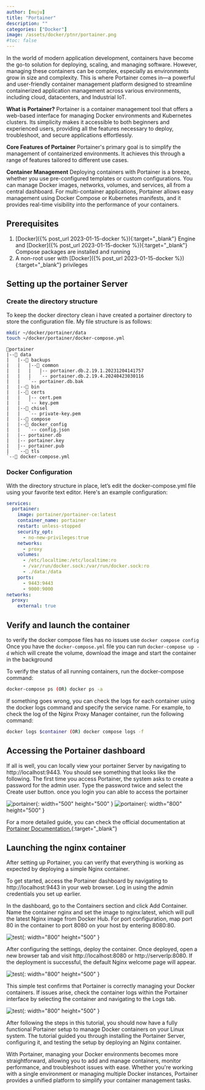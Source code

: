 ```yaml
---
author: [muju]
title: "Portainer"
description: ""
categories: ["Docker"]
image: /assets/docker/ptnr/portainer.png
#toc: false
---
```


In the world of modern application development, containers have become the go-to solution for deploying, scaling, and managing software. However, managing these containers can be complex, especially as environments grow in size and complexity. This is where Portainer comes in—a powerful and user-friendly container management platform designed to streamline containerized application management across various environments, including cloud, datacenters, and Industrial IoT.

**What is Portainer?** 
Portainer is a container management tool that offers a web-based interface for managing Docker environments and Kubernetes clusters. Its simplicity makes it accessible to both beginners and experienced users, providing all the features necessary to deploy, troubleshoot, and secure applications effortlessly.

**Core Features of Portainer**
Portainer's primary goal is to simplify the management of containerized environments. It achieves this through a range of features tailored to different use cases.

**Container Management** Deploying containers with Portainer is a breeze, whether you use pre-configured templates or custom configurations. You can manage Docker images, networks, volumes, and services, all from a central dashboard. For multi-container applications, Portainer allows easy management using Docker Compose or Kubernetes manifests, and it provides real-time visibility into the performance of your containers.

## Prerequisites

1. [Docker]({% post_url 2023-01-15-docker %}){:target="_blank"} Engine and [Docker]({% post_url 2023-01-15-docker %}){:target="_blank"} Compose packages are installed and running
2. A non-root user with [Docker]({% post_url 2023-01-15-docker %}){:target="_blank"} privileges

## Setting up the portainer Server

### Create the directory structure

To keep the docker directory clean i have created a portainer directory to store the configuration file. My file structure is as follows:

```bash
mkdir ~/docker/portainer/data
touch ~/docker/portainer/docker-compose.yml
```
```
📂portainer
|--📂 data
|   |--📂 backups
|   |   |--📂 common
|   |   |   |-- portainer.db.2.19.1.20231204141757
|   |   |   `-- portainer.db.2.19.4.20240423030116
|   |   `-- portainer.db.bak
|   |--📂 bin
|   |--📂 certs
|   |   |-- cert.pem
|   |   `-- key.pem
|   |--📂 chisel
|   |   `-- private-key.pem
|   |--📂 compose
|   |--📂 docker_config
|   |   `-- config.json
|   |-- portainer.db
|   |-- portainer.key
|   |-- portainer.pub
|   `--📂 tls
`--📑 docker-compose.yml
```

### Docker Configuration

With the directory structure in place, let’s edit the docker-compose.yml file using your favorite text editor. Here's an example configuration:

```yaml
services:
  portainer:
    image: portainer/portainer-ce:latest
    container_name: portainer
    restart: unless-stopped
    security_opt:
      - no-new-privileges:true
    networks:
      - proxy
    volumes:
      - /etc/localtime:/etc/localtime:ro
      - /var/run/docker.sock:/var/run/docker.sock:ro
      - ./data:/data
    ports:
      - 9443:9443
      - 9000:9000
networks:
  proxy:
    external: true
```


## Verify and launch the container 

to verify the docker compose files has no issues use `docker compose config` Once you have the `docker-compose.yml` file you can run `docker-compose up -d` which will create the volume, download the image and start the container in the background 

To verify the status of all running containers, run the docker-compose command:

```bash
docker-compose ps (OR) docker ps -a
```

If something goes wrong, you can check the logs for each container using the docker logs command and specify the service name. For example, to check the log of the Nginx Proxy Manager container, run the following command:

```bash
docker logs $container (OR) docker compose logs -f
```

## Accessing the Portainer dashboard

If all is well, you can locally view your portainer Server by navigating to http://localhost:9443. You should see something that looks like the following. The first time you access Portainer, the system asks to create a password for the admin user. Type the password twice and select the Create user button. once you login you can able to access the portainer 

![portainer](/assets/docker/ptnr/portainer1.png){: width="500" height="500" }
![portainer](/assets/docker/ptnr/portainer2.png){: width="800" height="500" }

For a more detailed guide, you can check the official documentation at [Portainer Documentation.](https://docs.portainer.io/){:target="_blank"}

## Launching the nginx container

After setting up Portainer, you can verify that everything is working as expected by deploying a simple Nginx container.

To get started, access the Portainer dashboard by navigating to http://localhost:9443 in your web browser. Log in using the admin credentials you set up earlier.

In the dashboard, go to the Containers section and click Add Container. Name the container nginx and set the image to nginx:latest, which will pull the latest Nginx image from Docker Hub. For port configuration, map port 80 in the container to port 8080 on your host by entering 8080:80.

![test](/assets/docker/ptnr/test1.png){: width="800" height="500" }

After configuring the settings, deploy the container. Once deployed, open a new browser tab and visit http://localhost:8080 or http://serverIp:8080. If the deployment is successful, the default Nginx welcome page will appear.

![test](/assets/docker/ptnr/test2.png){: width="800" height="500" }

This simple test confirms that Portainer is correctly managing your Docker containers. If issues arise, check the container logs within the Portainer interface by selecting the container and navigating to the Logs tab.

![test](/assets/docker/ptnr/test3.png){: width="800" height="500" }

After following the steps in this tutorial, you should now have a fully functional Portainer setup to manage Docker containers on your Linux system. The tutorial guided you through installing the Portainer Server, configuring it, and testing the setup by deploying an Nginx container.

With Portainer, managing your Docker environments becomes more straightforward, allowing you to add and manage containers, monitor performance, and troubleshoot issues with ease. Whether you're working with a single environment or managing multiple Docker instances, Portainer provides a unified platform to simplify your container management tasks.